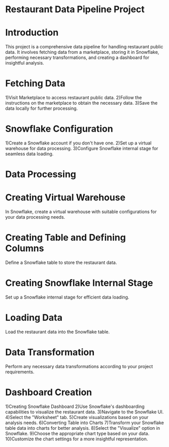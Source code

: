 # Restaurant Data Pipeline Project
# Introduction
This project is a comprehensive data pipeline for handling restaurant public data. It involves fetching data from a marketplace, storing it in Snowflake, performing necessary transformations, 
and creating a dashboard for insightful analysis.
# Fetching Data
1)Visit Marketplace to access restaurant public data.
2)Follow the instructions on the marketplace to obtain the necessary data.
3)Save the data locally for further processing.
# Snowflake Configuration
1)Create a Snowflake account if you don't have one.
2)Set up a virtual warehouse for data processing.
3)Configure Snowflake internal stage for seamless data loading.
# Data Processing
# Creating Virtual Warehouse
In Snowflake, create a virtual warehouse with suitable configurations for your data processing needs.
# Creating Table and Defining Columns
Define a Snowflake table to store the restaurant data.
# Creating Snowflake Internal Stage
Set up a Snowflake internal stage for efficient data loading.
# Loading Data
Load the restaurant data into the Snowflake table.
# Data Transformation
Perform any necessary data transformations according to your project requirements.
# Dashboard Creation
1)Creating Snowflake Dashboard
2)Use Snowflake's dashboarding capabilities to visualize the restaurant data.
3)Navigate to the Snowflake UI.
4)Select the "Worksheet" tab.
5)Create visualizations based on your analysis needs.
6)Converting Table into Charts
7)Transform your Snowflake table data into charts for better analysis.
8)Select the "Visualize" option in Snowflake.
9)Choose the appropriate chart type based on your data.
10)Customize the chart settings for a more insightful representation.
